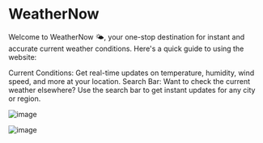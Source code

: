 # WeatherNow

Welcome to WeatherNow 🌤️, your one-stop destination for instant and accurate current weather conditions. Here's a quick guide to using the website:

Current Conditions: Get real-time updates on temperature, humidity, wind speed, and more at your location. 
Search Bar: Want to check the current weather elsewhere? Use the search bar to get instant updates for any city or region.

![image](https://github.com/YashiPi/WeatherNow/assets/123788642/d00920b1-6348-49df-95db-510bdd8f51cd)

![image](https://github.com/YashiPi/WeatherNow/assets/123788642/c8ce87d4-484a-4441-b096-12bba5ab6f0f)

